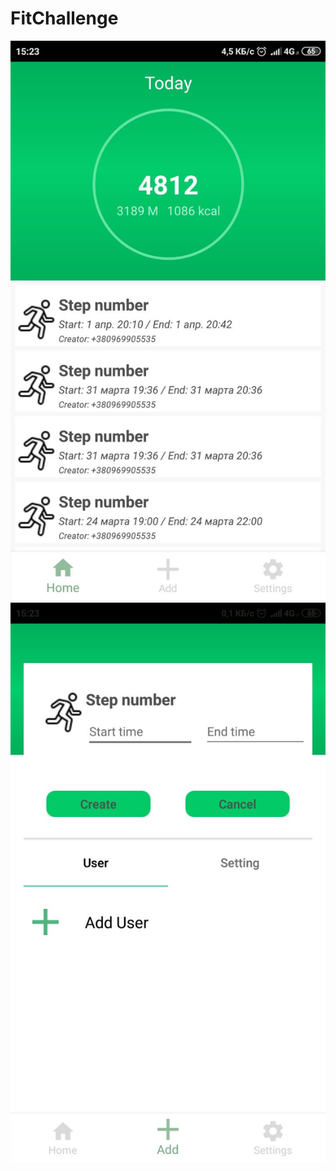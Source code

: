# FitChallenge
![Screenshot](photo5264867041851060656.jpg)
![Screenshot](photo5264867041851060655.jpg)
